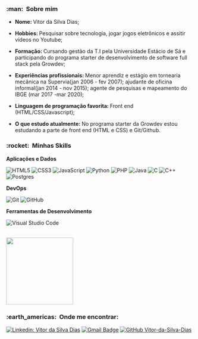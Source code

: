 


<h3> :man: &nbsp;Sobre mim </h3>

- <strong>Nome: </strong>Vitor da Silva Dias;

- <strong>Hobbies: </strong>Pesquisar sobre tecnologia, jogar jogos eletrônicos e assitir vídeos no Youtube;

- <strong>Formação: </strong> Cursando gestão da T.I pela Universidade Estácio de Sá e participando do programa starter de desenvolvimento de software full stack pela Growdev;

- <strong>Experiências profissionais: </strong>Menor aprendiz e estágio em tornearia mecânica na Supervia(jan 2006 - fev 2007); ajudante de oficina informal(jan 2014 - nov 2015); agente de pesquisas e mapeamento do IBGE (mar 2017 -mar 2020);

- <strong>Linguagem de programação favorita: </strong>Front end (HTML/CSS/Javascript);

- <strong>O que estudo atualmente: </strong> No programa starter da Growdev estou estudando a parte de front end (HTML e CSS) e Git/Github.

<h3> :rocket: &nbsp;Minhas Skills </h3>

**Aplicações e Dados**


  ![HTML5](https://img.shields.io/badge/html5-%23E34F26.svg?style=flat&logo=html5&logoColor=white)
  ![CSS3](https://img.shields.io/badge/css3-%231572B6.svg?style=flat&logo=css3&logoColor=white)
  ![JavaScript](https://img.shields.io/badge/javascript-%23323330.svg?style=flat&logo=javascript&logoColor=%23F7DF1E)
  ![Python](https://img.shields.io/badge/python-3670A0?style=flat&logo=python&logoColor=ffdd54)
  ![PHP](https://img.shields.io/badge/php-%23777BB4.svg?style=flat&logo=php&logoColor=white)
  ![Java](https://img.shields.io/badge/java-%23ED8B00.svg?style=flat&logo=java&logoColor=white)
  ![C](https://img.shields.io/badge/c-%2300599C.svg?style=flat&logo=c&logoColor=white)
  ![C++](https://img.shields.io/badge/c++-%2300599C.svg?style=flat&logo=c%2B%2B&logoColor=white)
  ![Postgres](https://img.shields.io/badge/postgres-%23316192.svg?style=flate&logo=postgresql&logoColor=white)


**DevOps**

  ![Git](https://img.shields.io/badge/-Git-333333?style=flat&logo=git)
  ![GitHub](https://img.shields.io/badge/-GitHub-333333?style=flat&logo=github)

**Ferramentas de Desenvolvimento**

  ![Visual Studio Code](https://img.shields.io/badge/-Visual%20Studio%20Code-333333?style=flat&logo=visual-studio-code&logoColor=007ACC)
  

<br/>

<a href="https://github.com/Vitor-da-Silva-Dias">
  <img height="180em" src="https://github-readme-stats.vercel.app/api?username=Vitor-da-Silva-Dias&theme=dracula&show_icons=true" />
</a>

<br/>

<h3> :earth_americas: &nbsp;Onde me encontrar: </h3> 

[![Linkedin: Vitor da Silva Dias](https://img.shields.io/badge/--blue?style=flat-square&logo=Linkedin&logoColor=white&link=https://www.linkedin.com/in/vitor-da-silva-dias-2b24a0233/)](https://www.linkedin.com/in/vitor-da-silva-dias-2b24a0233/)
[![Gmail Badge](https://img.shields.io/badge/--006bed?style=flat-square&logo=Gmail&logoColor=white&link=mailto:diasdasilvavitor@gmail.com)](mailto:diasdasilvavitor@gmail.com)
[![GitHub Vitor-da-Silva-Dias]( https://img.shields.io/github/followers/Vitor-da-Silva-Dias?label=follow&style=social)](https://github.com/Vitor-da-Silva-Dias)
